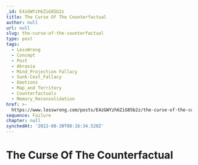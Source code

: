 ```yaml
---
_id: E4zGWYzh6ZiG85b2z
title: The Curse Of The Counterfactual
author: null
url: null
slug: the-curse-of-the-counterfactual
type: post
tags:
  - LessWrong
  - Concept
  - Post
  - Akrasia
  - Mind_Projection Fallacy
  - Sunk-Cost_Fallacy
  - Emotions
  - Map_and Territory
  - Counterfactuals
  - Memory_Reconsolidation
href: >-
  https://www.lesswrong.com/posts/E4zGWYzh6ZiG85b2z/the-curse-of-the-counterfactual
sequence: Failure
chapter: null
synchedAt: '2022-08-30T08:16:34.528Z'
---
```


# The Curse Of The Counterfactual
